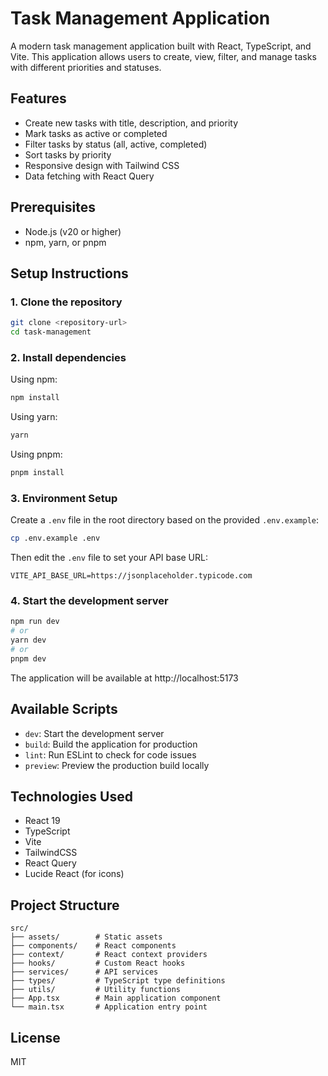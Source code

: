 # Task Management Application

A modern task management application built with React, TypeScript, and Vite. This application allows users to create, view, filter, and manage tasks with different priorities and statuses.

## Features

- Create new tasks with title, description, and priority
- Mark tasks as active or completed
- Filter tasks by status (all, active, completed)
- Sort tasks by priority
- Responsive design with Tailwind CSS
- Data fetching with React Query

## Prerequisites

- Node.js (v20 or higher)
- npm, yarn, or pnpm

## Setup Instructions

### 1. Clone the repository

```bash
git clone <repository-url>
cd task-management
```

### 2. Install dependencies

Using npm:
```bash
npm install
```

Using yarn:
```bash
yarn
```

Using pnpm:
```bash
pnpm install
```

### 3. Environment Setup

Create a `.env` file in the root directory based on the provided `.env.example`:

```bash
cp .env.example .env
```

Then edit the `.env` file to set your API base URL:

```
VITE_API_BASE_URL=https://jsonplaceholder.typicode.com
```

### 4. Start the development server

```bash
npm run dev
# or
yarn dev
# or
pnpm dev
```

The application will be available at http://localhost:5173

## Available Scripts

- `dev`: Start the development server
- `build`: Build the application for production
- `lint`: Run ESLint to check for code issues
- `preview`: Preview the production build locally

## Technologies Used

- React 19
- TypeScript
- Vite
- TailwindCSS
- React Query
- Lucide React (for icons)

## Project Structure

```
src/
├── assets/        # Static assets
├── components/    # React components
├── context/       # React context providers
├── hooks/         # Custom React hooks
├── services/      # API services
├── types/         # TypeScript type definitions
├── utils/         # Utility functions
├── App.tsx        # Main application component
└── main.tsx       # Application entry point
```

## License

MIT